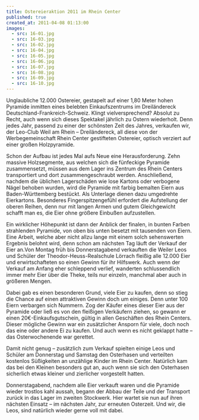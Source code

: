 ```yaml
---
title: Ostereieraktion 2011 im Rhein Center
published: true
created_at: 2011-04-08 01:13:00
images:
  - src: 16-01.jpg
  - src: 16-03.jpg
  - src: 16-02.jpg
  - src: 16-04.jpg
  - src: 16-05.jpg
  - src: 16-06.jpg
  - src: 16-07.jpg
  - src: 16-08.jpg
  - src: 16-09.jpg
  - src: 16-10.jpg
---
```


Unglaubliche 12.000 Ostereier, gestapelt auf einer 1,80 Meter hohen Pyramide inmitten eines belebten Einkaufszentrums im Dreiländereck Deutschland-Frankreich-Schweiz. Klingt vielversprechend? Absolut zu Recht, auch wenn sich dieses Spektakel jährlich zu Ostern wiederholt. Denn jedes Jahr, passend zu einer der schönsten Zeit des Jahres, verkaufen wir, der Leo-Club Weil am Rhein – Dreiländereck, all diese von der Werbegemeinschaft Rhein Center gestifteten Ostereier, optisch verziert auf einer großen Holzpyramide.

Schon der Aufbau ist jedes Mal aufs Neue eine Herausforderung. Zehn massive Holzsegmente, aus welchen sich die fünfeckige Pyramide zusammensetzt, müssen aus dem Lager ins Zentrum des Rhein Centers transportiert und dort zusammengeschraubt werden. Anschließend, nachdem die üblichen Lagerschäden wie lose Kartons oder verbogene Nägel behoben wurden, wird die Pyramide mit farbig bemalten Eiern aus Baden-Württemberg bestückt. Als Unterlage dienen dazu umgedrehte Eierkartons. Besonderes Fingerspitzengefühl erfordert die Aufstellung der oberen Reihen, denn nur mit langen Armen und gutem Gleichgewicht schafft man es, die Eier ohne größere Einbußen aufzustellen.

Ein wirklicher Höhepunkt ist dann der Anblick der finalen, in bunten Farben strahlenden Pyramide, von oben bis unten besetzt mit tausenden von Eiern. Eine Arbeit, welche aber nicht allzu lange mit einem solch sehenswerten Ergebnis belohnt wird, denn schon am nächsten Tag läuft der Verkauf der Eier an.Von Montag früh bis Donnerstagabend verkauften die Weiler Leos und Schüler der Theodor-Heuss-Realschule Lörrach fleißig alle 12.000 Eier und erwirtschafteten so einen Gewinn für ihr Hilfswerk. Auch wenn der Verkauf am Anfang eher schleppend verlief, wanderten schlussendlich immer mehr Eier über die Theke, teils nur einzeln, manchmal aber auch in größeren Mengen.

Dabei gab es einen besonderen Grund, viele Eier zu kaufen, denn so stieg die Chance auf einen attraktiven Gewinn doch um einiges. Denn unter 100 Eiern verbargen sich Nummern. Zog der Käufer eines dieser Eier aus der Pyramide oder ließ es von den fleißigen Verkäufern ziehen, so gewann er einen 20€-Einkaufsgutschein, gültig in allen Geschäften des Rhein Centers. Dieser mögliche Gewinn war ein zusätzlicher Ansporn für viele, doch noch das eine oder andere Ei zu kaufen. Und auch wenn es nicht geklappt hatte – das Osterwochenende war gerettet.

Damit nicht genug – zusätzlich zum Verkauf spielten einige Leos und Schüler am Donnerstag und Samstag den Osterhasen und verteilten kostenlos Süßigkeiten an unzählige Kinder im Rhein Center. Natürlich kam das bei den Kleinen besonders gut an, auch wenn sie sich den Osterhasen sicherlich etwas kleiner und zierlicher vorgestellt hatten.

Donnerstagabend, nachdem alle Eier verkauft waren und die Pyramide wieder trostlos kahl aussah, begann der Abbau der Teile und der Transport zurück in das Lager im zweiten Stockwerk. Hier wartet sie nun auf ihren nächsten Einsatz – im nächsten Jahr, zur erneuten Osterzeit. Und wir, die Leos, sind natürlich wieder gerne voll mit dabei.
